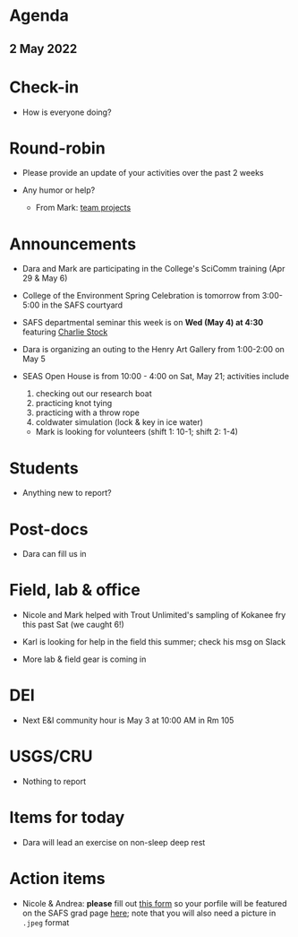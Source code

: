 # Agenda

## 2 May 2022


# Check-in

* How is everyone doing?


# Round-robin

* Please provide an update of your activities over the past 2 weeks

* Any humor or help?
    * From Mark: [team projects](https://dilbert.com/strip/2022-04-24)


# Announcements

* Dara and Mark are participating in the College's SciComm training (Apr 29 & May 6)

* College of the Environment Spring Celebration is tomorrow from 3:00-5:00 in the SAFS courtyard

* SAFS departmental seminar this week is on **Wed (May 4) at 4:30** featuring [Charlie Stock](https://www.gfdl.noaa.gov/charles-stock-homepage/)

* Dara is organizing an outing to the Henry Art Gallery from 1:00-2:00 on May 5

* SEAS Open House is from 10:00 - 4:00 on Sat, May 21; activities include
    1) checking out our research boat 
    2) practicing knot tying
    3) practicing with a throw rope
    4) coldwater simulation (lock & key in ice water)
    - Mark is looking for volunteers (shift 1: 10-1; shift 2: 1-4)

# Students

* Anything new to report?


# Post-docs

* Dara can fill us in


# Field, lab & office

* Nicole and Mark helped with Trout Unlimited's sampling of Kokanee fry this past Sat (we caught 6!)

* Karl is looking for help in the field this summer; check his msg on Slack

* More lab & field gear is coming in


# DEI

* Next E&I community hour is May 3 at 10:00 AM in Rm 105


# USGS/CRU

* Nothing to report


# Items for today

* Dara will lead an exercise on non-sleep deep rest


# Action items

* Nicole & Andrea: **please** fill out [this form](https://docs.google.com/forms/d/e/1FAIpQLScNvJ0rXzL48FmJqybD-Ipxqq6Dk7vc9-cFcGZ9bJ1TbmnFIg/viewform) so your porfile will be featured on the SAFS grad page [here](https://fish.uw.edu/students/graduate-program/meet-our-graduate-students/); note that you will also need a picture in `.jpeg` format

